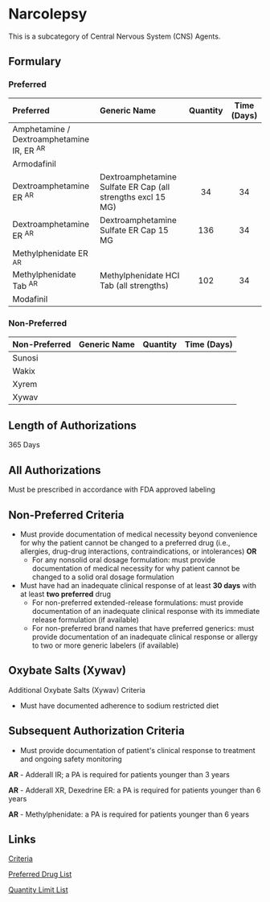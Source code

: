 # Narcolepsy

This is a subcategory of Central Nervous System (CNS) Agents.

## Formulary

### Preferred

| Preferred                                            | Generic Name                                                | Quantity | Time (Days) |
| :--------------------------------------------------- | :---------------------------------------------------------- | :------: | :---------: |
| Amphetamine / Dextroamphetamine IR, ER <sup>AR</sup> |                                                             |          |             |
| Armodafinil                                          |                                                             |          |             |
| Dextroamphetamine ER <sup>AR</sup>                   | Dextroamphetamine Sulfate ER Cap (all strengths excl 15 MG) |    34    |     34      |
| Dextroamphetamine ER <sup>AR</sup>                   | Dextroamphetamine Sulfate ER Cap 15 MG                      |   136    |     34      |
| Methylphenidate ER <sup>AR</sup>                     |                                                             |          |             |
| Methylphenidate Tab <sup>AR</sup>                    | Methylphenidate HCI Tab (all strengths)                     |   102    |     34      |
| Modafinil                                            |                                                             |          |             |

### Non-Preferred

| Non-Preferred | Generic Name | Quantity | Time (Days) |
| :------------ | :----------- | :------: | :---------: |
| Sunosi        |              |          |             |
| Wakix         |              |          |             |
| Xyrem         |              |          |             |
| Xywav         |              |          |             |

## Length of Authorizations

365 Days

## All Authorizations

Must be prescribed in accordance with FDA approved labeling

## Non-Preferred Criteria

- Must provide documentation of medical necessity beyond convenience for why the patient cannot be changed to a preferred drug (i.e., allergies, drug-drug interactions, contraindications, or intolerances) **OR**
    - For any nonsolid oral dosage formulation: must provide documentation of medical necessity for why patient cannot be changed to a solid oral dosage formulation
- Must have had an inadequate clinical response of at least **30 days** with at least **two preferred** drug
    - For non-preferred extended-release formulations: must provide documentation of an inadequate clinical response with its immediate release formulation (if available)
    - For non-preferred brand names that have preferred generics: must provide documentation of an inadequate clinical response or allergy to two or more generic labelers (if available)

## Oxybate Salts (Xywav)

Additional Oxybate Salts (Xywav) Criteria

- Must have documented adherence to sodium restricted diet

## Subsequent Authorization Criteria

- Must provide documentation of patient's clinical response to treatment and ongoing safety monitoring

**AR** - Adderall IR; a PA is required for patients younger than 3 years

**AR** - Adderall XR, Dexedrine ER: a PA is required for patients younger than 6 years

**AR** - Methylphenidate: a PA is required for patients younger than 6 years

## Links

[Criteria](https://pharmacy.medicaid.ohio.gov/sites/default/files/20230101_UPDL%20_Criteria_APPROVED.pdf#page=42)

[Preferred Drug List](https://pharmacy.medicaid.ohio.gov/sites/default/files/20230101_UPDL_APPROVED_12.13.22.pdf#page=17)

[Quantity Limit List](https://pharmacy.medicaid.ohio.gov/sites/default/files/20230101_Ohio_Medicaid_Quantity_Document_APPROVED.pdf)
